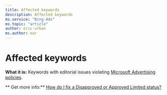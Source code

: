 ```yaml
---
title: Affected keywords
description: Affected keywords
ms.service: "Bing-Ads"
ms.topic: "article"
author: eric-urban
ms.author: eur
---
```


# Affected keywords

**What it is:**  Keywords with editorial issues violating [Microsoft Advertising policies](../hlp_BA_CONC_EditorialGuidelines.md).

**      Get more info:**     [How do I fix a Disapproved or Approved Limited status?](../hlp_BA_CONC_EditorialDisapprovalReasons.md)


